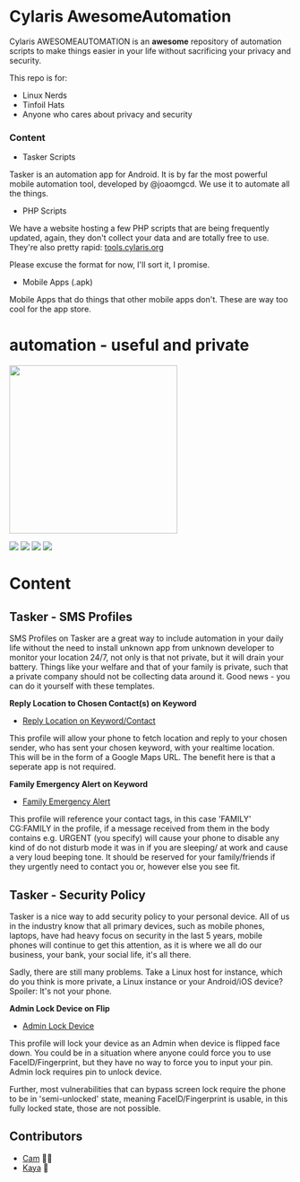 # Cylaris AwesomeAutomation

Cylaris AWESOMEAUTOMATION is an **awesome** repository of automation scripts to make things easier in your life without sacrificing your privacy and security.

This repo is for:
- Linux Nerds
- Tinfoil Hats
- Anyone who cares about privacy and security

### Content

- Tasker Scripts

Tasker is an automation app for Android. It is by far the most powerful mobile automation tool, developed by @joaomgcd. We use it to automate all the things.

- PHP Scripts

We have a website hosting a few PHP scripts that are being frequently updated, again, they don't collect your data and are totally free to use. They're also pretty rapid: [tools.cylaris.org](https://tools.cylaris.org "tools.cylaris.org")

Please excuse the format for now, I'll sort it, I promise.

- Mobile Apps (.apk)

Mobile Apps that do things that other mobile apps don't. These are way too cool for the app store. 

# automation - useful and private
<img width="300px" border=0 src="https://cylaris.org/assets/cylarisghp.svg"></img>

![](https://img.shields.io/github/commit-activity/m/cylaris/awesomekql?color=purple&style=flat-square) ![](https://img.shields.io/website?down_color=red&style=flat-square&up_color=purple&url=https%3A%2F%2Fcylaris.org) ![](https://img.shields.io/keybase/pgp/cylaris?color=purple&style=flat-square) ![](https://img.shields.io/github/license/cylaris/awesomekql?color=purple&style=flat-square)


# Content

## Tasker - SMS Profiles

SMS Profiles on Tasker are a great way to include automation in your daily life without the need to install unknown app from unknown developer to monitor your location 24/7, not only is that not private, but it will drain your battery. Things like your welfare and that of your family is private, such that a private company should not be collecting data around it. Good news - you can do it yourself with these templates.

**Reply Location to Chosen Contact(s) on Keyword**
- [Reply Location on Keyword/Contact](https://github.com/cylaris/awesomeautomation/blob/main/SMS/ReplyLocationContact.XML "SMS - Reply Location on Keyword/Contact")

This profile will allow your phone to fetch location and reply to your chosen sender, who has sent your chosen keyword, with your realtime location. This will be in the form of a Google Maps URL. The benefit here is that a seperate app is not required.

**Family Emergency Alert on Keyword**
- [Family Emergency Alert](https://github.com/cylaris/awesomeautomation/blob/main/SMS/FamilyEmergencyAlert.XML "Family Emergency Alert")

This profile will reference your contact tags, in this case 'FAMILY' CG:FAMILY in the profile, if a message received from them in the body contains e.g. URGENT (you specify) will cause your phone to disable any kind of do not disturb mode it was in if you are sleeping/ at work and cause a very loud beeping tone. It should be reserved for your family/friends if they urgently need to contact you or, however else you see fit.

## Tasker - Security Policy

Tasker is a nice way to add security policy to your personal device. All of us in the industry know that all primary devices, such as mobile phones, laptops, have had heavy focus on security in the last 5 years, mobile phones will continue to get this attention, as it is where we all do our business, your bank, your social life, it's all there.

Sadly, there are still many problems. Take a Linux host for instance, which do you think is more private, a Linux instance or your Android/iOS device? Spoiler: It's not your phone. 

**Admin Lock Device on Flip**
- [Admin Lock Device](https://github.com/cylaris/awesomeautomation/blob/main/SecurityPolicy/AdminLock-OnFlip.XML "Admin Lock Device")

This profile will lock your device as an Admin when device is flipped face down. You could be in a situation where anyone could force you to use FaceID/Fingerprint, but they have no way to force you to input your pin. Admin lock requires pin to unlock device.

Further, most vulnerabilities that can bypass screen lock require the phone to be in 'semi-unlocked' state, meaning FaceID/Fingerprint is usable, in this fully locked state, those are not possible.

## Contributors
- [Cam](https://sorry.wtf "Cam") :man_mechanic:	
- [Kaya](https://kaya.baby "Kaya") :martial_arts_uniform:	
